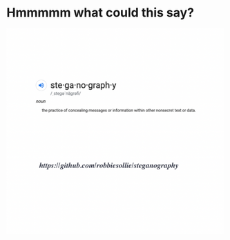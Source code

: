 # Hmmmmm what could this say?
<img src="https://raw.githubusercontent.com/robbiesollie/steganography/master/secret_message.png?token=AF7OLRLKY3P4KK4D2SJXIUS7IVZZ6"
     alt="Secret Message in Image"
     style="float: left; margin-right: 10px;" />
